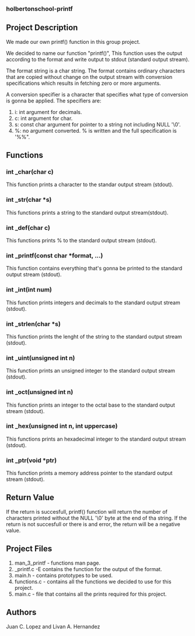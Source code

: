 ### holbertonschool-printf

## Project Description

We made our own printf() function in this group project.

We decided to name our function "printf()", This function uses the output according to the format and write output to stdout (standard output stream).

The format string is a char string. The format contains ordinary characters that are copied without change on the output stream with conversion specifications which results in fetching zero or more arguments.

A conversion specifier is a character that specifies what type of conversion is gonna be applied. The specifiers are:
1. i: int argument for decimals.
2. c: int argument for char.
3. s: const char argument for pointer to a string not including NULL '\0'.
4. %: no argument converted. % is written and the full specification is '%%".

## Functions
### int _char(char c)
This function prints a character to the standar output stream (stdout).

### int _str(char *s)
This functions prints a string to the standard output stream(stdout).

### int _def(char c)
This functions prints % to the standard output stream (stdout).

### int _printf(const char *format, ...)
This function contains everything that's gonna be printed to the standard output stream (stdout).

### int _int(int num)
This function prints integers and decimals to the standard output stream (stdout).

### int _strlen(char *s)
This function prints the lenght of the string to the standard output stream (stdout).

### int _uint(unsigned int n)
This function prints an unsigned integer to the standard output stream (stdout).

### int _oct(unsigned int n)
This function prints an integer to the octal base to the standard output stream (stdout).

### int _hex(unsigned int n, int uppercase)
This functions prints an hexadecimal integer to the standard output stream (stdout).

### int _ptr(void *ptr)
This function prints a memory address pointer to the standard output stream (stdout).

## Return Value
If the return is succesfull, printf() function will return the number of characters printed without the NULL '\0' byte at the end of tha string. If the return is not succesfull or there is and error, the return will be a negative value.

## Project Files
1. man_3_printf - functions man page.
2. _printf.c -E contains the function for the output of the format.
3. main.h - contains prototypes to be used.
4. functions.c - contains all the functions we decided to use for this project.
5. main.c - file that contains all the prints required for this project.

## Authors
Juan C. Lopez and Livan A. Hernandez
